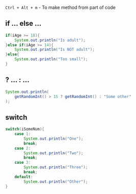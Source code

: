 `Ctrl + Alt + m` - To make method from part of code

## if ... else ...

```java
if(iAge >= 18){
    System.out.println("Is adult");
}else if(iAge >= 14){
    System.out.println("Is NOT adult");
}else{
    System.out.println("Too small");
}
```

## ? ... : ...

```java
System.out.println(
    getRandomInt() > 15 ? getRandomInt() : "Some other"
);
```

## switch

```java
switch(iSomeNum){
    case 1:
        System.out.println("One");
        break;
    case 2:
        System.out.println("Two");
        break;
    case 3:
        System.out.println("Three");
        break;
    default:
        System.out.println("Other");
}
```